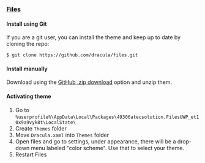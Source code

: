 ### [Files](https://github.com/files-community/Files)

#### Install using Git

If you are a git user, you can install the theme and keep up to date by cloning the repo:

    $ git clone https://github.com/dracula/files.git

#### Install manually

Download using the [GitHub .zip download](https://github.com/dracula/files/archive/master.zip) option and unzip them.

#### Activating theme

1. Go to `%userprofile%\AppData\Local\Packages\49306atecsolution.FilesUWP_et10x9a9vyk8t\LocalState\`
2. Create `Themes` folder
3. Move `Dracula.xaml` into `Themes` folder
4. Open files and go to settings, under appearance, there will be a drop-down menu labeled "color scheme". Use that to select your theme.
5. Restart Files
